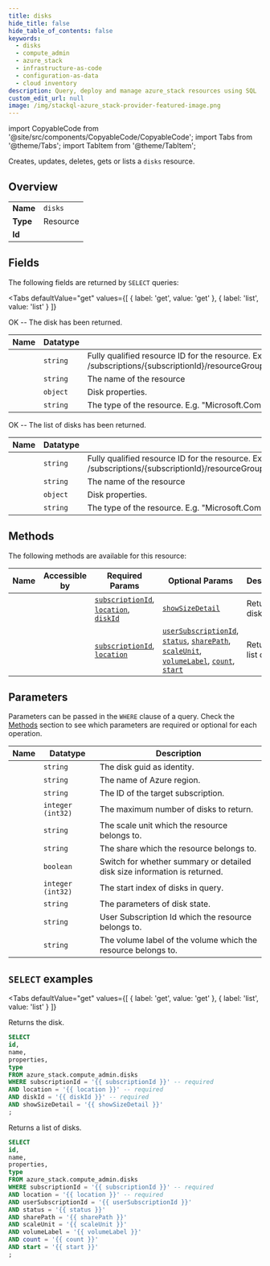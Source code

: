 ```yaml
--- 
title: disks
hide_title: false
hide_table_of_contents: false
keywords:
  - disks
  - compute_admin
  - azure_stack
  - infrastructure-as-code
  - configuration-as-data
  - cloud inventory
description: Query, deploy and manage azure_stack resources using SQL
custom_edit_url: null
image: /img/stackql-azure_stack-provider-featured-image.png
---
```


import CopyableCode from '@site/src/components/CopyableCode/CopyableCode';
import Tabs from '@theme/Tabs';
import TabItem from '@theme/TabItem';

Creates, updates, deletes, gets or lists a <code>disks</code> resource.

## Overview
<table><tbody>
<tr><td><b>Name</b></td><td><code>disks</code></td></tr>
<tr><td><b>Type</b></td><td>Resource</td></tr>
<tr><td><b>Id</b></td><td><CopyableCode code="azure_stack.compute_admin.disks" /></td></tr>
</tbody></table>

## Fields

The following fields are returned by `SELECT` queries:

<Tabs
    defaultValue="get"
    values={[
        { label: 'get', value: 'get' },
        { label: 'list', value: 'list' }
    ]}
>
<TabItem value="get">

OK -- The disk has been returned.

<table>
<thead>
    <tr>
    <th>Name</th>
    <th>Datatype</th>
    <th>Description</th>
    </tr>
</thead>
<tbody>
<tr>
    <td><CopyableCode code="id" /></td>
    <td><code>string</code></td>
    <td>Fully qualified resource ID for the resource. Ex - /subscriptions/&#123;subscriptionId&#125;/resourceGroups/&#123;resourceGroupName&#125;/providers/&#123;resourceProviderNamespace&#125;/&#123;resourceType&#125;/&#123;resourceName&#125;</td>
</tr>
<tr>
    <td><CopyableCode code="name" /></td>
    <td><code>string</code></td>
    <td>The name of the resource</td>
</tr>
<tr>
    <td><CopyableCode code="properties" /></td>
    <td><code>object</code></td>
    <td>Disk properties.</td>
</tr>
<tr>
    <td><CopyableCode code="type" /></td>
    <td><code>string</code></td>
    <td>The type of the resource. E.g. "Microsoft.Compute/virtualMachines" or "Microsoft.Storage/storageAccounts"</td>
</tr>
</tbody>
</table>
</TabItem>
<TabItem value="list">

OK -- The list of disks has been returned.

<table>
<thead>
    <tr>
    <th>Name</th>
    <th>Datatype</th>
    <th>Description</th>
    </tr>
</thead>
<tbody>
<tr>
    <td><CopyableCode code="id" /></td>
    <td><code>string</code></td>
    <td>Fully qualified resource ID for the resource. Ex - /subscriptions/&#123;subscriptionId&#125;/resourceGroups/&#123;resourceGroupName&#125;/providers/&#123;resourceProviderNamespace&#125;/&#123;resourceType&#125;/&#123;resourceName&#125;</td>
</tr>
<tr>
    <td><CopyableCode code="name" /></td>
    <td><code>string</code></td>
    <td>The name of the resource</td>
</tr>
<tr>
    <td><CopyableCode code="properties" /></td>
    <td><code>object</code></td>
    <td>Disk properties.</td>
</tr>
<tr>
    <td><CopyableCode code="type" /></td>
    <td><code>string</code></td>
    <td>The type of the resource. E.g. "Microsoft.Compute/virtualMachines" or "Microsoft.Storage/storageAccounts"</td>
</tr>
</tbody>
</table>
</TabItem>
</Tabs>

## Methods

The following methods are available for this resource:

<table>
<thead>
    <tr>
    <th>Name</th>
    <th>Accessible by</th>
    <th>Required Params</th>
    <th>Optional Params</th>
    <th>Description</th>
    </tr>
</thead>
<tbody>
<tr>
    <td><a href="#get"><CopyableCode code="get" /></a></td>
    <td><CopyableCode code="select" /></td>
    <td><a href="#parameter-subscriptionId"><code>subscriptionId</code></a>, <a href="#parameter-location"><code>location</code></a>, <a href="#parameter-diskId"><code>diskId</code></a></td>
    <td><a href="#parameter-showSizeDetail"><code>showSizeDetail</code></a></td>
    <td>Returns the disk.</td>
</tr>
<tr>
    <td><a href="#list"><CopyableCode code="list" /></a></td>
    <td><CopyableCode code="select" /></td>
    <td><a href="#parameter-subscriptionId"><code>subscriptionId</code></a>, <a href="#parameter-location"><code>location</code></a></td>
    <td><a href="#parameter-userSubscriptionId"><code>userSubscriptionId</code></a>, <a href="#parameter-status"><code>status</code></a>, <a href="#parameter-sharePath"><code>sharePath</code></a>, <a href="#parameter-scaleUnit"><code>scaleUnit</code></a>, <a href="#parameter-volumeLabel"><code>volumeLabel</code></a>, <a href="#parameter-count"><code>count</code></a>, <a href="#parameter-start"><code>start</code></a></td>
    <td>Returns a list of disks.</td>
</tr>
</tbody>
</table>

## Parameters

Parameters can be passed in the `WHERE` clause of a query. Check the [Methods](#methods) section to see which parameters are required or optional for each operation.

<table>
<thead>
    <tr>
    <th>Name</th>
    <th>Datatype</th>
    <th>Description</th>
    </tr>
</thead>
<tbody>
<tr id="parameter-diskId">
    <td><CopyableCode code="diskId" /></td>
    <td><code>string</code></td>
    <td>The disk guid as identity.</td>
</tr>
<tr id="parameter-location">
    <td><CopyableCode code="location" /></td>
    <td><code>string</code></td>
    <td>The name of Azure region.</td>
</tr>
<tr id="parameter-subscriptionId">
    <td><CopyableCode code="subscriptionId" /></td>
    <td><code>string</code></td>
    <td>The ID of the target subscription.</td>
</tr>
<tr id="parameter-count">
    <td><CopyableCode code="count" /></td>
    <td><code>integer (int32)</code></td>
    <td>The maximum number of disks to return.</td>
</tr>
<tr id="parameter-scaleUnit">
    <td><CopyableCode code="scaleUnit" /></td>
    <td><code>string</code></td>
    <td>The scale unit which the resource belongs to.</td>
</tr>
<tr id="parameter-sharePath">
    <td><CopyableCode code="sharePath" /></td>
    <td><code>string</code></td>
    <td>The share which the resource belongs to.</td>
</tr>
<tr id="parameter-showSizeDetail">
    <td><CopyableCode code="showSizeDetail" /></td>
    <td><code>boolean</code></td>
    <td>Switch for whether summary or detailed disk size information is returned.</td>
</tr>
<tr id="parameter-start">
    <td><CopyableCode code="start" /></td>
    <td><code>integer (int32)</code></td>
    <td>The start index of disks in query.</td>
</tr>
<tr id="parameter-status">
    <td><CopyableCode code="status" /></td>
    <td><code>string</code></td>
    <td>The parameters of disk state.</td>
</tr>
<tr id="parameter-userSubscriptionId">
    <td><CopyableCode code="userSubscriptionId" /></td>
    <td><code>string</code></td>
    <td>User Subscription Id which the resource belongs to.</td>
</tr>
<tr id="parameter-volumeLabel">
    <td><CopyableCode code="volumeLabel" /></td>
    <td><code>string</code></td>
    <td>The volume label of the volume which the resource belongs to.</td>
</tr>
</tbody>
</table>

## `SELECT` examples

<Tabs
    defaultValue="get"
    values={[
        { label: 'get', value: 'get' },
        { label: 'list', value: 'list' }
    ]}
>
<TabItem value="get">

Returns the disk.

```sql
SELECT
id,
name,
properties,
type
FROM azure_stack.compute_admin.disks
WHERE subscriptionId = '{{ subscriptionId }}' -- required
AND location = '{{ location }}' -- required
AND diskId = '{{ diskId }}' -- required
AND showSizeDetail = '{{ showSizeDetail }}'
;
```
</TabItem>
<TabItem value="list">

Returns a list of disks.

```sql
SELECT
id,
name,
properties,
type
FROM azure_stack.compute_admin.disks
WHERE subscriptionId = '{{ subscriptionId }}' -- required
AND location = '{{ location }}' -- required
AND userSubscriptionId = '{{ userSubscriptionId }}'
AND status = '{{ status }}'
AND sharePath = '{{ sharePath }}'
AND scaleUnit = '{{ scaleUnit }}'
AND volumeLabel = '{{ volumeLabel }}'
AND count = '{{ count }}'
AND start = '{{ start }}'
;
```
</TabItem>
</Tabs>
